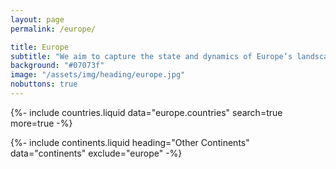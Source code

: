 ```yaml
---
layout: page
permalink: /europe/

title: Europe
subtitle: "We aim to capture the state and dynamics of Europe’s landscape."
background: "#07073f"
image: "/assets/img/heading/europe.jpg"
nobuttons: true
---
```


{%-
include countries.liquid
data="europe.countries"
search=true more=true
-%}

{%-
include continents.liquid
heading="Other Continents"
data="continents"
exclude="europe"
-%}